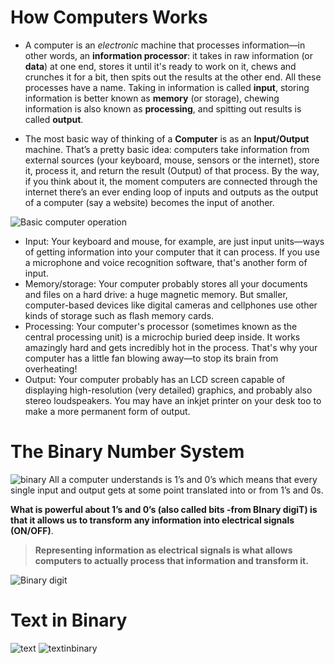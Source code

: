 #  How Computers Works

* A computer is an *electronic* machine that processes information—in other words, an **information processor**: it takes in raw information (or **data**) at one end, stores it until it's ready to work on it, chews and crunches it for a bit, then spits out the results at the other end. All these processes have a name. Taking in information is called **input**, storing information is better known as **memory** (or storage), chewing information is also known as **processing**, and spitting out results is called **output**.


* The most basic way of thinking of a **Computer** is as an **Input/Output** machine. That’s a pretty basic idea: computers take information from external sources (your keyboard, mouse, sensors or the internet), store it, process it, and return the result (Output) of that process. By the way, if you think about it, the moment computers are connected through the internet there’s an ever ending loop of inputs and outputs as the output of a computer (say a website) becomes the input of another.

![Basic computer operation](https://o.quizlet.com/K6IczSPdBBqO0jvoQhYjqw.png)

>
* Input: Your keyboard and mouse, for example, are just input units—ways of getting information into your computer that it can process. If you use a microphone and voice recognition software, that's another form of input.
* Memory/storage: Your computer probably stores all your documents and files on a hard drive: a huge magnetic memory. But smaller, computer-based devices like digital cameras and cellphones use other kinds of storage such as flash memory cards.
* Processing: Your computer's processor (sometimes known as the central processing unit) is a microchip buried deep inside. It works amazingly hard and gets incredibly hot in the process. That's why your computer has a little fan blowing away—to stop its brain from overheating!
* Output: Your computer probably has an LCD screen capable of displaying high-resolution (very detailed) graphics, and probably also stereo loudspeakers. You may have an inkjet printer on your desk too to make a more permanent form of output.



# The Binary Number System

![binary](https://i.makeagif.com/media/2-09-2019/8Dk21L.gif)
All a computer understands is 1’s and 0’s which means that every single input and output gets at some point translated into or from 1’s and 0s.

 **What is powerful about 1’s and 0’s (also called bits -from BInary digiT) is that it allows us to transform any information into electrical signals (ON/OFF)**.
> **Representing information as electrical signals is what allows computers to actually process that information and transform it.**

![Binary digit](https://i.makeagif.com/media/2-09-2019/jdZpyX.gif)

# Text in Binary
![text](https://i.makeagif.com/media/2-09-2019/_hthaT.gif)
![textinbinary](https://i.makeagif.com/media/2-09-2019/dLqf37.gif)